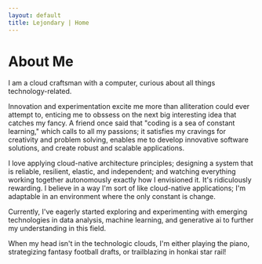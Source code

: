 ```yaml
---
layout: default
title: Lejondary | Home
---
```


# About Me

I am a cloud craftsman with a computer, curious about all things technology-related.

Innovation and experimentation excite me more than alliteration could ever attempt to, enticing me to obssess on the next big interesting idea that catches my fancy. A friend once said that "coding is a sea of constant learning," which calls to all my passions; it satisfies my cravings for creativity and problem solving, enables me to develop innovative software solutions, and create robust and scalable applications.

I love applying cloud-native architecture principles; designing a system that is reliable, resilient, elastic, and independent; and watching everything working together autonomously exactly how I envisioned it. It's ridiculously rewarding. I believe in a way I'm sort of like cloud-native applications; I'm adaptable in an environment where the only constant is change.

Currently, I've eagerly started exploring and experimenting with emerging technologies in data analysis, machine learning, and generative ai to further my understanding in this field.

When my head isn't in the technologic clouds, I'm either playing the piano, strategizing fantasy football drafts, or trailblazing in honkai star rail!
